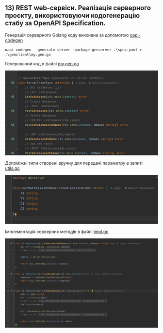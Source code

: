 ## 13) REST web-сервіси. Реалізація серверного проєкту, використовуючи кодогенерацію стабу за OpenAPI Specification.

Генерація серверного Golang коду виконана за допомогою [oapi-codegen]( https://github.com/deepmap/oapi-codegen)

```
oapi-codegen  -generate server -package genserver .\spec.yaml > .\genclient\my.gen.go  
```

Генерований код в файлі [my.gen.go](https://github.com/Rasakhatskiy/Labs_S7_IT/blob/main/DMBS/genserver/my.gen.go) 

![alt text](https://github.com/Rasakhatskiy/Labs_S7_IT/blob/main/img/5.1.png?raw=true)

Допоміжні типи створені вручну для передачі параметру в запиті   [utils.go](https://github.com/Rasakhatskiy/Labs_S7_IT/blob/main/DMBS/genserver/utils.go) 

![alt text](https://github.com/Rasakhatskiy/Labs_S7_IT/blob/main/img/5.2.png?raw=true)

Імплементація серверних методів в файлі [impl.go](https://github.com/Rasakhatskiy/Labs_S7_IT/blob/main/DMBS/serverimpl/impl.go) 

![alt text](https://github.com/Rasakhatskiy/Labs_S7_IT/blob/main/img/5.3.png?raw=true)